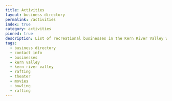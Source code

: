 ```yaml
---
title: Activities
layout: business-directory
permalink: /activities
index: true
category: activities
pinned: true
description: List of recreational businesses in the Kern River Valley with extended contact info
tags:
  - business directory
  - contact info
  - businesses
  - kern valley
  - kern river valley
  - rafting
  - theater
  - movies
  - bowling
  - rafting
---
```

